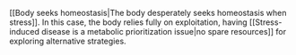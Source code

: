 ---
---

[[Body seeks homeostasis|The body desperately seeks homeostasis when stress]]. In this case, the body relies fully on exploitation, having [[Stress-induced disease is a metabolic prioritization issue|no spare resources]] for exploring alternative strategies.